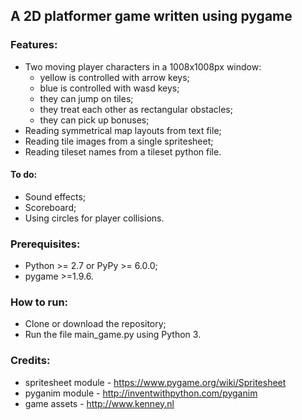 ## A 2D platformer game written using pygame
### Features:
- Two moving player characters in a 1008x1008px window:
    - yellow is controlled with arrow keys;
    - blue is controlled with wasd keys;
    - they can jump on tiles;
    - they treat each other as rectangular obstacles;
    - they can pick up bonuses;
- Reading symmetrical map layouts from text file;
- Reading tile images from a single spritesheet;
- Reading tileset names from a tileset python file.

#### To do:
- Sound effects;
- Scoreboard;
- Using circles for player collisions.

### Prerequisites:
- Python >= 2.7 or PyPy >= 6.0.0;
- pygame >=1.9.6.

### How to run:
- Clone or download the repository;
- Run the file main_game.py using Python 3.

### Credits:
- spritesheet module - https://www.pygame.org/wiki/Spritesheet
- pyganim module - http://inventwithpython.com/pyganim
- game assets - http://www.kenney.nl
